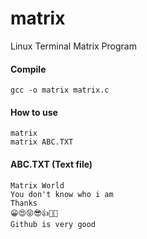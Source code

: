 # matrix
Linux Terminal Matrix Program


#### Compile
```
gcc -o matrix matrix.c
```


#### How to use
```
matrix
matrix ABC.TXT
```


#### ABC.TXT (Text file)
```
Matrix World
You don't know who i am
Thanks
😀😍😝😎👍💙💖
Github is very good
```
